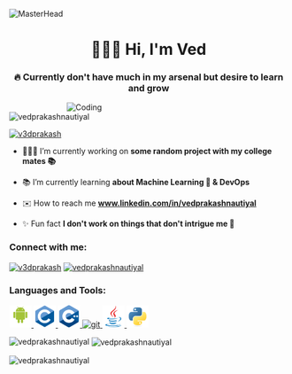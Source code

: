 ![MasterHead](https://indoanalytica.com/static/images/bannerr.gif)

<h1 align="center">🙋🏻‍♂️ Hi, I'm Ved</h1>
<h3 align="center">🔥 Currently don't have much in my arsenal but desire to learn and grow</h3>
<img align="right" alt="Coding" width="400"
  src="https://camo.githubusercontent.com/5ddf73ad3a205111cf8c686f687fc216c2946a75005718c8da5b837ad9de78c9/68747470733a2f2f7468756d62732e6766796361742e636f6d2f4576696c4e657874446576696c666973682d736d616c6c2e676966">
<p align="left"> <img src="https://komarev.com/ghpvc/?username=vedprakashnautiyal&label=Profile%20views&color=0e75b6&style=flat" alt="vedprakashnautiyal" /> </p>

<p align="left"> <a href="https://twitter.com/v3dprakash" target="blank"><img src="https://img.shields.io/twitter/follow/v3dprakash?logo=twitter&style=for-the-badge" alt="v3dprakash" /></a> </p>

- 🧑🏻‍💻 I’m currently working on **some random project with my college mates 📚**

- 📚 I’m currently learning **about Machine Learning 🤖 & DevOps**

- ✉️ How to reach me **www.linkedin.com/in/vedprakashnautiyal**

- ✨ Fun fact **I don't work on things that don't intrigue me 🧐**

<h3 align="left">Connect with me:</h3>
<p align="left">
  <a href="https://twitter.com/v3dprakash" target="blank"><img align="center" src="https://raw.githubusercontent.com/rahuldkjain/github-profile-readme-generator/master/src/images/icons/Social/twitter.svg" alt="v3dprakash" height="30"
      width="40" /></a>
  <a href="https://linkedin.com/in/vedprakashnautiyal" target="blank"><img align="center" src="https://raw.githubusercontent.com/rahuldkjain/github-profile-readme-generator/master/src/images/icons/Social/linked-in-alt.svg" alt="vedprakashnautiyal"
      height="30" width="40" /></a>
</p>

<h3 align="left">Languages and Tools:</h3>
<p align="left">
  <a href="https://developer.android.com" target="_blank" rel="noreferrer">
    <img src="https://raw.githubusercontent.com/devicons/devicon/master/icons/android/android-original-wordmark.svg" alt="android" width="40" height="40" /> </a>
  <a href="https://www.cprogramming.com/" target="_blank" rel="noreferrer">
    <img src="https://raw.githubusercontent.com/devicons/devicon/master/icons/c/c-original.svg" alt="c" width="40" height="40" /> </a> <a href="https://www.w3schools.com/cpp/" target="_blank" rel="noreferrer">
    <img src="https://raw.githubusercontent.com/devicons/devicon/master/icons/cplusplus/cplusplus-original.svg" alt="cplusplus" width="40" height="40" /> </a>
  <a href="https://git-scm.com/" target="_blank" rel="noreferrer">
    <img src="https://www.vectorlogo.zone/logos/git-scm/git-scm-icon.svg" alt="git" width="40" height="40" /> </a>
  <a href="https://www.java.com" target="_blank" rel="noreferrer">
    <img src="https://raw.githubusercontent.com/devicons/devicon/master/icons/java/java-original.svg" alt="java" width="40" height="40" /> </a>
  <a href="https://www.python.org" target="_blank" rel="noreferrer">
    <img src="https://raw.githubusercontent.com/devicons/devicon/master/icons/python/python-original.svg" alt="python" width="40" height="40" /> </a>
</p>

<p><img align="left" src="https://github-readme-stats.vercel.app/api/top-langs?username=vedprakashnautiyal&show_icons=true&locale=en&layout=compact" alt="vedprakashnautiyal" /></p>

<p>&nbsp;<img align="center" src="https://github-readme-stats.vercel.app/api?username=vedprakashnautiyal&show_icons=true&locale=en" alt="vedprakashnautiyal" /></p>

<p><img align="center" src="https://github-readme-streak-stats.herokuapp.com/?user=vedprakashnautiyal&" alt="vedprakashnautiyal" /></p>
